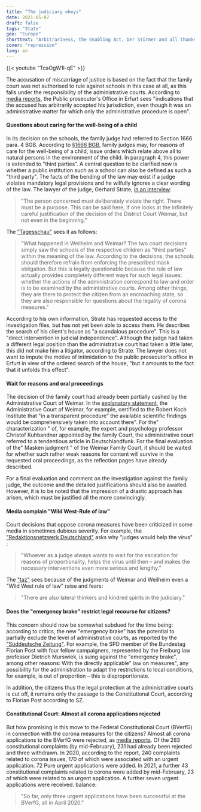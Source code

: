 ```yaml
---
title: "The judiciary obeys"
date: 2021-05-07
draft: false
tags: "State"
geo: "Europe"
shorttext: "Arbitrariness, the Enabling Act, Der Stürmer and all thanks to a judge in Weimar who refused to give the Führer order."
cover: "repression"
lang: en
---
```


{{< youtube "TcaOgW1l-qE" >}}

The accusation of miscarriage of justice is based on the fact that the family court was not authorised to rule against schools in this case at all, as this falls under the responsibility of the administrative courts. According to [media reports](https://www.berliner-zeitung.de/news/weimarer-masken-urteil-staatsanwaltschaft-ermittelt-gegen-richter-li.155406 "Weimarer Masken-Urteil: Staatsanwaltschaft durchsucht Wohnung des Richters"), the Public prosecutor's Office in Erfurt sees "indications that the accused has arbitrarily accepted his jurisdiction, even though it was an administrative matter for which only the administrative procedure is open".

#### Questions about caring for the well-being of a child

In its decision on the schools, the family judge had referred to Section 1666 para. 4 BGB. According to [§1666 BGB](https://www.gesetze-im-internet.de/bgb/__1666.html "§ 1666 Gerichtliche Maßnahmen bei Gefährdung des Kindeswohls"), family judges may, for reasons of care for the well-being of a child, issue orders which relate above all to natural persons in the environment of the child. In paragraph 4, this power is extended to "third parties”. A central question to be clarified now is whether a public institution such as a school can also be defined as such a "third party". The facts of the bending of the law may exist if a judge violates mandatory legal provisions and he wilfully ignores a clear wording of the law. The lawyer of the judge, Gerhard Strate, [in an interview](https://www.nordkurier.de/politik-und-wirtschaft/anwalt-nennt-vorgehen-in-weimar-irrsinn-und-rechtswidrig-2743309804.html "Anwalt nennt Vorgehen in Weimar Irrsinn und rechtswidrig"):

> "The person concerned must deliberately violate the right. There must be a purpose. This can be said here, if one looks at the infinitely careful justification of the decision of the District Court Weimar, but not even in the beginning."

The [”Tagesschau"](https://www.tagesschau.de/inland/masken-entscheidung-umstritten-101.html "Querdenker jubeln, Juristen fassungslos") sees it as follows:

> "What happened in Weilheim and Weimar? The two court decisions simply saw the schools of the respective children as "third parties” within the meaning of the law.
> According to the decisions, the schools should therefore refrain from enforcing the prescribed mask obligation. But this is legally questionable because the rule of law actually provides completely different ways for such legal issues: whether the actions of the administration correspond to law and order is to be examined by the administrative courts. Among other things, they are there to protect the citizen from an encroaching state, so they are also responsible for questions about the legality of corona measures."

According to his own information, Strate has requested access to the investigation files, but has not yet been able to access them. He describes the search of his client's house as "a scandalous procedure". This is a "direct intervention in judicial independence". Although the judge had taken a different legal position than the administrative court had taken a little later, this did not make him a litigator, according to Strate. The lawyer does not want to impute the motive of intimidation to the public prosecutor's office in Erfurt in view of the ordered search of the house, "but it amounts to the fact that it unfolds this effect".

#### Wait for reasons and oral proceedings

The decision of the family court had already been partially cashed by the Administrative Court of Weimar. In the [explanatory statement](/static/downloads/21-8E-00416-B-A.pdf "Verwaltungsgericht Weimar, Beschluss"), the Administrative Court of Weimar, for example, certified to the Robert Koch Institute that "in a transparent procedure" the available scientific findings would be comprehensively taken into account there". For the" characterization " of, for example, the expert and psychology professor Christof Kuhbandner appointed by the family Court, the administrative court referred to a tendentious article in Deutschlandfunk. For the final evaluation of the" Masken judgment " of the Weimar Family Court, it should be waited for whether such rather weak reasons for content will survive in the requested oral proceedings, as the reflection pages have already described.

For a final evaluation and comment on the investigation against the family judge, the outcome and the detailed justifications should also be awaited. However, it is to be noted that the impression of a drastic approach has arisen, which must be justified all the more convincingly.

#### Media complain "Wild West-Rule of law"

Court decisions that oppose corona measures have been criticized in some media in sometimes dubious severity. For example, the ["Redaktionsnetzwerk Deutschland"](https://www.rnd.de/politik/corona-und-die-justiz-warum-richter-dem-virus-helfen-YWQIENBYXFBC5JSUREHYJZLHD4.html "In dubio pro Corona: Warum Richter dem Virus helfen") asks why "judges would help the virus" :

> "Whoever as a judge always wants to wait for the escalation for reasons of proportionality, helps the virus until then – and makes the necessary interventions even more serious and lengthy."

The ["taz"](https://taz.de/Richter-kippen-Maskenpflicht-an-Schulen/!5766579/ "Wildwest-Rechtsstaat") sees because of the judgments of Weimar and Weilheim even a "Wild West rule of law" raise and fears:

> "There are also lateral thinkers and kindred spirits in the judiciary."

#### Does the "emergency brake" restrict legal recourse for citizens?

This concern should now be somewhat subdued for the time being: according to critics, the new "emergency brake" has the potential to partially exclude the level of administrative courts, as reported by the ["Süddeutsche Zeitung"](https://www.sueddeutsche.de/politik/fdp-bundesnotbremse-verfassungsbeschwerde-eingereicht-1.5277927 "Warum die FDP gegen die Bundesnotbremse klagt"). For example, the SPD member of the Bundestag Florian Post with four fellow campaigners, represented by the Freiburg law professor Dietrich Murswiek, is suing against the "emergency brake", among other reasons: With the directly applicable” law on measures", any possibility for the administration to adapt the restrictions to local conditions, for example, is out of proportion – this is disproportionate.

In addition, the citizens thus the legal protection at the administrative courts is cut off, it remains only the passage to the Constitutional Court, according to Florian Post according to SZ.

#### Constitutional Court: Almost all corona applications rejected

But how promising is this move to the Federal Constitutional Court (BVerfG) in connection with the corona measures for the citizens? Almost all corona applications to the BVerfG were rejected, as [media reports](https://www.lto.de/recht/hintergruende/h/bverfg-corona-rolle-einfluss-pandemie-rechtsprechung-grundrechte/ "Die Impuls­geber"). Of the 283 constitutional complaints (by mid-February), 231 had already been rejected and three withdrawn. In 2020, according to the report, 240 complaints related to corona issues, 170 of which were associated with an urgent application. 72 Pure urgent applications were added. In 2021, a further 43 constitutional complaints related to corona were added by mid-February, 23 of which were related to an urgent application. A further seven urgent applications were received. balance:

> "So far, only three urgent applications have been successful at the BVerfG, all in April 2020."
